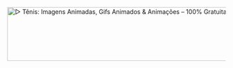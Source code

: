 <img src="https://www.imagensanimadas.com/data/media/172/tenis-imagem-animada-0041.gif" jsaction="load:XAeZkd;" jsname="HiaYvf" class="n3VNCb KAlRDb" alt="▷ Tênis: Imagens Animadas, Gifs Animados &amp; Animações – 100% Gratuitas!" data-noaft="1" style="width: 557px; height: 124px; margin: 0px;">
